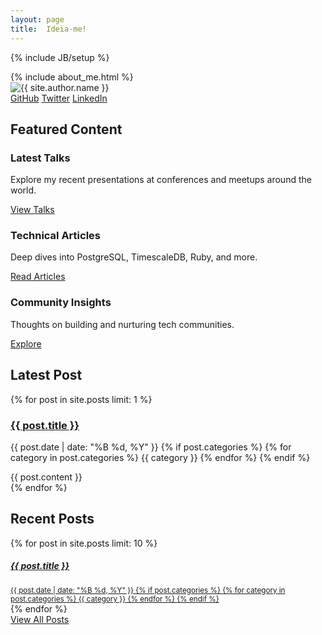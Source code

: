 ```yaml
---
layout: page
title:  Ideia-me!
---
```

{% include JB/setup %}

<div class="hero-section mb-5 p-4 rounded">
  <div class="row align-items-center">
    <div class="col-md-8">
      {% include about_me.html %}
    </div>
    <div class="col-md-4 text-center">
      <img src="{{ site.author.avatar }}" alt="{{ site.author.name }}" class="rounded-circle img-fluid mb-3" style="max-width: 200px;">
      <div class="social-links">
        <a href="https://github.com/{{ site.author.github }}" class="btn btn-outline-primary btn-sm me-2" target="_blank"><i class="bi bi-github"></i> GitHub</a>
        <a href="https://twitter.com/{{ site.author.twitter }}" class="btn btn-outline-primary btn-sm me-2" target="_blank"><i class="bi bi-twitter"></i> Twitter</a>
        <a href="https://linkedin.com/in/{{ site.author.linkedin }}" class="btn btn-outline-primary btn-sm" target="_blank"><i class="bi bi-linkedin"></i> LinkedIn</a>
      </div>
    </div>
  </div>
</div>

<div class="featured-content p-4 rounded mb-5">
  <h2 class="h3 fw-bold mb-4">Featured Content</h2>
  <div class="row">
    <div class="col-md-4 mb-3">
      <div class="card h-100">
        <div class="card-body">
          <h3 class="h5 card-title">Latest Talks</h3>
          <p class="card-text">Explore my recent presentations at conferences and meetups around the world.</p>
          <a href="/talks" class="btn btn-light animated-link">View Talks <i class="bi bi-arrow-right"></i></a>
        </div>
      </div>
    </div>
    <div class="col-md-4 mb-3">
      <div class="card h-100">
        <div class="card-body">
          <h3 class="h5 card-title">Technical Articles</h3>
          <p class="card-text">Deep dives into PostgreSQL, TimescaleDB, Ruby, and more.</p>
          <a href="/categories.html#technical-ref" class="btn btn-light animated-link">Read Articles <i class="bi bi-arrow-right"></i></a>
        </div>
      </div>
    </div>
    <div class="col-md-4 mb-3">
      <div class="card h-100">
        <div class="card-body">
          <h3 class="h5 card-title">Community Insights</h3>
          <p class="card-text">Thoughts on building and nurturing tech communities.</p>
          <a href="/categories.html#community-ref" class="btn btn-light animated-link">Explore <i class="bi bi-arrow-right"></i></a>
        </div>
      </div>
    </div>
  </div>
</div>

<div class="latest-post mb-5">
  <h2 class="h3 fw-bold border-bottom pb-3 mb-4">Latest Post</h2>
  {% for post in site.posts limit: 1 %}
  <div class="card latest-post-card">
    <div class="card-body">
      <h3 class="card-title h2">
        <a class="post animated-link" href="{{ post.url }}">{{ post.title }}</a>
      </h3>
      <p class="card-subtitle text-muted mb-3">
        <i class="bi bi-calendar3"></i> {{ post.date | date: "%B %d, %Y" }}
        {% if post.categories %}
        <span class="ms-3">
          {% for category in post.categories %}
          <span class="badge bg-primary">{{ category }}</span>
          {% endfor %}
        </span>
        {% endif %}
      </p>
      <div class="card-text">
        {{ post.content }}
      </div>
    </div>
  </div>
  {% endfor %}
</div>

<div class="post-list">
  <h2 class="h3 fw-bold border-bottom pb-3 mb-4">Recent Posts</h2>
  <div class="list-group post-list-group">
    {% for post in site.posts limit: 10 %}
    <a href="{{ post.url }}" class="list-group-item list-group-item-action d-flex justify-content-between align-items-center">
      <div>
        <h5 class="mb-1">{{ post.title }}</h5>
        <small class="text-muted">
          <i class="bi bi-calendar3"></i> {{ post.date | date: "%B %d, %Y" }}
          {% if post.categories %}
          <span class="ms-3">
            {% for category in post.categories %}
            <span class="badge bg-primary">{{ category }}</span>
            {% endfor %}
          </span>
          {% endif %}
        </small>
      </div>
      <span class="badge bg-light text-dark rounded-pill">
        <i class="bi bi-arrow-right"></i>
      </span>
    </a>
    {% endfor %}
  </div>
  <div class="text-center mt-4">
    <a href="/archive.html" class="btn btn-primary">View All Posts <i class="bi bi-journal-text"></i></a>
  </div>
</div>
